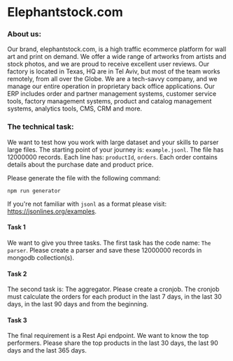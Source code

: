# Elephantstock.com

### About us:

Our brand, elephantstock.com, is a high traffic ecommerce platform for wall art
and print on demand. We offer a wide range of artworks from artists and stock
photos, and we are proud to receive excellent user reviews. Our factory is
located in Texas, HQ are in Tel Aviv, but most of the team works remotely, from
all over the Globe. We are a tech-savvy company, and we manage our entire
operation in proprietary back office applications. Our ERP includes order and
partner management systems, customer service tools, factory management systems,
product and catalog management systems, analytics tools, CMS, CRM and more.

### The technical task:

We want to test how you work with large dataset and your skills to parser large
files. The starting point of your journey is: `example.jsonl`. The file has
12000000 records. Each line has: `productId`, `orders`. Each order contains
details about the purchase date and product price.

Please generate the file with the following command:

```
npm run generator
```

If you're not familiar with `jsonl` as a format please visit:
https://jsonlines.org/examples.

#### Task 1

We want to give you three tasks. The first task has the code name: `The parser`.
Please create a parser and save these 12000000 records in mongodb collection(s).

#### Task 2

The second task is: The aggregator. Please create a cronjob. The cronjob must
calculate the orders for each product in the last 7 days, in the last 30 days,
in the last 90 days and from the beginning.

#### Task 3

The final requirement is a Rest Api endpoint. We want to know the top
performers. Please share the top products in the last 30 days, the last 90 days
and the last 365 days.
